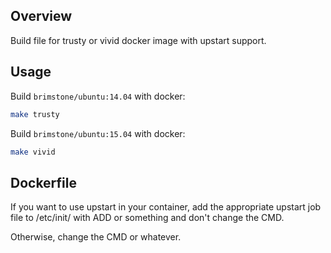 ## Overview
Build file for trusty or vivid docker image with upstart support.

## Usage
Build `brimstone/ubuntu:14.04` with docker:
```bash
make trusty
```

Build `brimstone/ubuntu:15.04` with docker:
```bash
make vivid
```

## Dockerfile
If you want to use upstart in your container, add the appropriate upstart job
file to /etc/init/ with ADD or something and don't change the CMD.

Otherwise, change the CMD or whatever.
